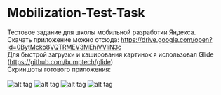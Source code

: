 # Mobilization-Test-Task
Тестовое задание для школы мобильной разработки Яндекса. <br />
Скачать приложение можно отсюда: https://drive.google.com/open?id=0BytMcko8VQTRMEV3MEhiVVliN3c <br />
Для быстрой загрузки и кэширования картинок я использовал Glide (https://github.com/bumptech/glide) <br />
Скриншоты готового приложения: <br><br>
![alt tag](https://lh3.googleusercontent.com/WjvRApslgVcjx81cgW3FPKRFcGNUdR2PYJLfiETnwqIxk3f8xxxQhmAabvgmVRjdGhczW1x4Imej9ugpT9TTKbItjwPf_IR-wCBvWNEkIzhD1c49GWdTGpTIk32qncDXQdOBMLINKA5A3vNNeWg2UQWfpqRV2cuwZyy6ZpcWa9d7vNX3xtQ9-QlQpYMy4GA87MiKCdgEtC4YIBH2rXa_8J8yTmis4vP2owoA07og-CZbUmQqOi4WeI4JUM0Joqg9a_dE58VYUarHSymXeJDiBZAYVfLbzjUN7HtqJmrLGo0Yry4h2M25knlFY36ILUUK9AIKTh6OIPkd1BWTadz5VCwkt_g_oa2Syk2xhnli-daWqoiHiZXb6gxX60fQY-zQv0zax7QJKBDsEhhhWjdxWt-5-D-SUyW3_MVBdRb1oQxbhjKQEJtXqh254HXzspDlA8MPk_JFjKhd1Pk5nsYOW7a5-qI8c0m7WoPFjaCag2Ud8apP7_i55F1hbDtdcUDD9IODNebzRzM9Te1hCFEQCVE8jsy94AtVaRBF5dRoc0i6IpaU3W0R_f9gVVuMeioDCDQ6gVUB_MtU5rPWoXRxLPx8Z9HWfxs=w352-h624-no)
![alt tag](https://lh3.googleusercontent.com/nPhyBMdd2Pewu62gAfuqq7HlA3C0pMP7qbDp5sPtq4_APVDaBK7-r8_2jCi4g_nhJeMjp6QQchnpowbOybaLIvCysXI8BJTtj7i5PYidAoybxE3Ed64zkWV62N8duBe1MEd6B7c6NDJ9CL6sK8qP_dNa2x6sMKcyf7gxwjCtfdugEPYzV2CieNW6FjXSmBERTwTh9Y7GScMHIcc9ymUzWQj0qg7NWOlPIudYGdCuOIHvjsGCyNWWLOrOepT7E_ykR4paUSiNegEi2EDZl_Dv9i66iWxiH1XiSaVSLPX2iJXz20ji6sVcMMlezcv31EJfYYW1GtKYHlAYjXTtxjq3s9YmtLId5vQMESgMvTyyr_UUwAg8gJ8BQ6em7Uvq8c53r0YImpFRv8s5L6vYOTz0wTrI_nA7vkF98g9sKNQi0eUlzM2cQInjX7cWTf8lvnYjZBBgizAcNiADXpe4o_r1RehCcYqRSousQe8Wp4Gf8a45nePfU-ZOoQJH9tH466Sta3KAF2FHFBzYqvrLbKmofXThhYBEFDQJ7SWRmzFa2xqbCh1bxRJCmR_eLV8_yG9YKktW_UB_4vXSTlcQ8woKzm5RLh2qQcI=w352-h624-no)
![alt tag](https://lh3.googleusercontent.com/m02dzhrNaNck6xYPT_p1SVKGt9vsll0zIXR0prCj35Khb0z6-0kZEIF_QVI4d1xmEJY8acZhCa73OfG1tDfXfDZ8ZcvI-skH2iuNkyDlubYwUqXCo2hV0if9FDqqKt8wDCvhaEuMxvmghX54QQRF0pCLLLQ-N_S-FmApg8MM7tSfQehcj8jYbC2Kp-mcE2Q0znHGuObOnrhblMsrtbkNwAn5rP_qhOK0K67xuRIYkLzHGBoB0B1Fs8nbOkdAyci1gjJgP1GhehbSVlplWXa9S5FKxHH49MNFeI-U6U-M7zyI8u3S5ouM4m2U2NQVAsxASw-68gV9rNG3SVa96O235NI2sI5rAagsDZUYeAbV6A5DyWzY7qGULhrf3zzenfA9-xtMLO-Qqb7aXO8xPxxogUNgRyOvy-GP0ALmhsM7eZ-paLYfDv02xLDM7yaZ_eYNDCCYH2zwCMmqmiQNqgQpYt0y3Ah9LH3K7E-hMcRArr9byQqQjEz5M6q7DRE9RyCjmAn3D4bYa_1H9LTU3VJBYM5D2oigOslWa8y9xhn9jH-ZnOiB31JFrYP1hb4bCcDcai-Rf8wQlJviQk3UhGc36xCJ25xfYFI=w352-h624-no)
![alt tag](https://lh3.googleusercontent.com/AO-a8WcPHgWtdUUZediccsfEduxIvAzwwwSdDlqZ3DXsuJhxqq0T_h7_0XTenVoMacEUsEgXuZJz6L2RrxY1SM2s_caIXTbsPb3-B1LyUxjqtOgdZJnP_lG1RowqoPSvXmaH3U4Sep3R06vUtaQzDU4pFTe3yQDgMRXIHVsR6327qj8_maqt3z3YsBdlGRkbCluAJuThJR7zlUw_4l8kqgNrJTr63W0ZE7dPp6cJPj9Dm_ecpbxydHv9WU0yLvAKW8I8gMyn7x2YMoxbgslmstNchUvqvEpCc1eXlI3csJZVEucuWx6k3p8p6vVOQhFYTsdV4gYqw3GEStQGphmDZ9kTYJaKKFlC9lvLIbramaMkJt2YxSPnA35ATR1R634Fwts_LdymJxOX2u5wRqLuEkd3Fi4K5iZl7iO343TCwhXDArxJxiAzAEEfQi-0k70aWHfkQWdBqEHqJ88VY5C0k4AN_0DRDMEJgxHlWy5_tcq529BA-xyzeYRJJ5Cqf--Wukoil6Y9PbdWm4lE1JDtiIDCEsmwa7A3B4EFw3Dd03gQVTN6MNR7aPZkta2rjcw6wzahHXEw8Qi70_iIUiulZwqK9I5rJJo=w352-h624-no)
